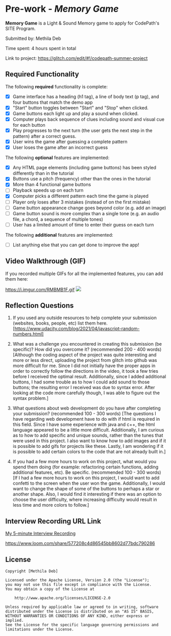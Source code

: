# Pre-work - *Memory Game*

**Memory Game** is a Light & Sound Memory game to apply for CodePath's SITE Program. 

Submitted by: Methila Deb

Time spent: 4 hours spent in total

Link to project: 
https://glitch.com/edit/#!/codepath-summer-project

## Required Functionality

The following **required** functionality is complete:

* [x] Game interface has a heading (h1 tag), a line of body text (p tag), and four buttons that match the demo app
* [x] "Start" button toggles between "Start" and "Stop" when clicked. 
* [x] Game buttons each light up and play a sound when clicked. 
* [x] Computer plays back sequence of clues including sound and visual cue for each button
* [x] Play progresses to the next turn (the user gets the next step in the pattern) after a correct guess. 
* [x] User wins the game after guessing a complete pattern
* [x] User loses the game after an incorrect guess

The following **optional** features are implemented:

* [x] Any HTML page elements (including game buttons) has been styled differently than in the tutorial
* [x] Buttons use a pitch (frequency) other than the ones in the tutorial
* [x] More than 4 functional game buttons
* [ ] Playback speeds up on each turn
* [x] Computer picks a different pattern each time the game is played
* [ ] Player only loses after 3 mistakes (instead of on the first mistake)
* [ ] Game button appearance change goes beyond color (e.g. add an image)
* [ ] Game button sound is more complex than a single tone (e.g. an audio file, a chord, a sequence of multiple tones)
* [ ] User has a limited amount of time to enter their guess on each turn

The following **additional** features are implemented:

- [ ] List anything else that you can get done to improve the app!

## Video Walkthrough (GIF)

If you recorded multiple GIFs for all the implemented features, you can add them here:

https://i.imgur.com/RMBMB1F.gif 
![](https://i.imgur.com/RMBMB1F.gif)

## Reflection Questions
1. If you used any outside resources to help complete your submission (websites, books, people, etc) list them here. 
[https://www.udacity.com/blog/2021/04/javascript-random-numbers.html]

2. What was a challenge you encountered in creating this submission (be specific)? How did you overcome it? (recommended 200 - 400 words) 
[Although the coding aspect of the project was quite interesting and more or less direct, uploading the project from glitch into github was more difficult for me. Since I did not initially have the proper apps in order to correctly follow the directions in the video, it took a few tries before I received the optimal result. Additionally, since I added additional buttons, I had some trouble as to how I could add sound to those buttons; the resulting error I received was due to syntax error. After looking at the code more carefully though, I was able to figure out the syntax problem.]

3. What questions about web development do you have after completing your submission? (recommended 100 - 300 words) 
[The questions I have regarding web development have to do with if html is required in this field. Since I have some experience with java and c++, the html language appeared to be a little more difficult. Additionally, I am curious as to how to add specific and unique sounds, rather than the tunes that were used in this project. I also want to know how to add images and if it is possible to add gifs for projects like these. Lastly, I am wondering if it is possible to add certain colors to the code that are not already built in.]

4. If you had a few more hours to work on this project, what would you spend them doing (for example: refactoring certain functions, adding additional features, etc). Be specific. (recommended 100 - 300 words) 
[If I had a few more hours to work on this project, I would want to add confetti to the screen when the user won the game. Additionally, I would want to change the shape of some of the buttons to perhaps a star or another shape. Also, I would find it interesting if there was an option to choose the user difficulty, where increasing difficulty would result in less time and more colors to follow.]



## Interview Recording URL Link

[My 5-minute Interview Recording](your-link-here)

https://www.loom.com/share/577208c4d86545bb8602d77bdc790286

## License

    Copyright [Methila Deb]

    Licensed under the Apache License, Version 2.0 (the "License");
    you may not use this file except in compliance with the License.
    You may obtain a copy of the License at

        http://www.apache.org/licenses/LICENSE-2.0

    Unless required by applicable law or agreed to in writing, software
    distributed under the License is distributed on an "AS IS" BASIS,
    WITHOUT WARRANTIES OR CONDITIONS OF ANY KIND, either express or implied.
    See the License for the specific language governing permissions and
    limitations under the License.